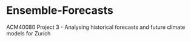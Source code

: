 # Ensemble-Forecasts
ACM40080 Project 3 - Analysing historical forecasts and future climate models for Zurich
